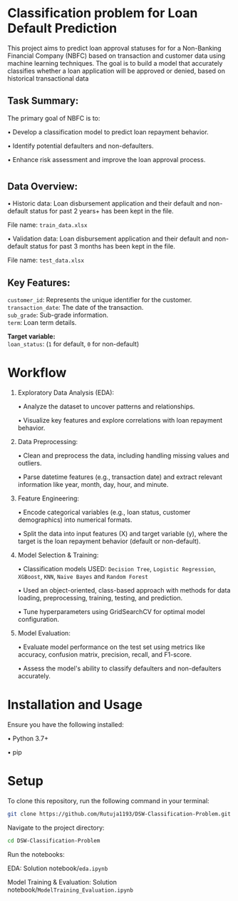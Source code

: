# Classification problem for Loan Default Prediction

This project aims to predict loan approval statuses for for a Non-Banking Financial Company (NBFC) based on transaction and customer data using machine learning techniques. The goal is to build a model that accurately classifies whether a loan application will be approved or denied, based on historical transactional data

## Task Summary: 

The primary goal of NBFC is to:

• Develop a classification model to predict loan repayment behavior.

• Identify potential defaulters and non-defaulters.

• Enhance risk assessment and improve the loan approval process.

#

## Data Overview: 

• Historic data: Loan disbursement application and their default and non-default 
status for past 2 years+ has been kept in the file. 

File name: `train_data.xlsx `

• Validation data: Loan disbursement application and their default and non-default 
status for past 3 months has been kept in the file. 

File name: `test_data.xlsx` 

## Key Features:

`customer_id`: Represents the unique identifier for the customer.  
`transaction_date`: The date of the transaction.  
`sub_grade`: Sub-grade information.  
`term`: Loan term details.  

**Target variable:**  
`loan_status`: (`1` for default, `0` for non-default)

# Workflow

1. Exploratory Data Analysis (EDA):

      • Analyze the dataset to uncover patterns and relationships.
  
      • Visualize key features and explore correlations with loan repayment behavior.

2. Data Preprocessing:

      • Clean and preprocess the data, including handling missing values and outliers.

      • Parse datetime features (e.g., transaction date) and extract relevant information like year, month, day, hour, and minute.

3. Feature Engineering:

      • Encode categorical variables (e.g., loan status, customer demographics) into numerical formats.

      • Split the data into input features (X) and target variable (y), where the target is the loan repayment behavior (default or non-default).

4. Model Selection & Training:

      • Classification models USED: `Decision Tree`, `Logistic Regression`, `XGBoost`, `KNN`, `Naive Bayes` and `Random Forest`
 
      • Used an object-oriented, class-based approach with methods for data loading, preprocessing, training, testing, and prediction.
  
      • Tune hyperparameters using GridSearchCV for optimal model configuration.

5. Model Evaluation:

      • Evaluate model performance on the test set using metrics like accuracy, confusion matrix, precision, recall, and F1-score.

      • Assess the model's ability to classify defaulters and non-defaulters accurately.



# Installation and Usage
Ensure you have the following installed:

• Python 3.7+

• pip

# Setup
To clone this repository, run the following command in your terminal:

```bash
git clone https://github.com/Rutuja1193/DSW-Classification-Problem.git
```

Navigate to the project directory:
```bash
cd DSW-Classification-Problem
```
Run the notebooks:

EDA: Solution notebook/`eda.ipynb`

Model Training & Evaluation: Solution notebook/`ModelTraining_Evaluation.ipynb`

